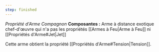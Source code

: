 ```yaml
---
step: finished
---
```

_Propriété d'Arme Compagnon_
__Composantes :__ Arme à distance exotique chef-d'œuvre qui n'a pas les propriétés [[Armes à Feu|Arme à Feu]] ni [[Propriétés d'Arme#Jet|Jet]]

Cette arme obtient la propriété [[Propriétés d'Arme#Tension|Tension]].